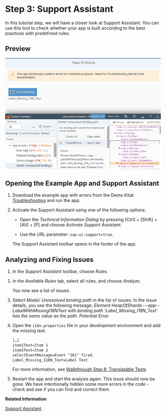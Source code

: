 <!-- loio35f08e10a5d74e058ce9929244d935f0 -->

# Step 3: Support Assistant

In this tutorial step, we will have a closer look at Support Assistant. You can use this tool to check whether your app is built according to the best practices with predefined rules.



<a name="loio35f08e10a5d74e058ce9929244d935f0__section_u2k_c1d_5z"/>

## Preview

![](images/TroubelshootingTutorial_Support_Assistant_f3f8bdb.png)



<a name="loio35f08e10a5d74e058ce9929244d935f0__section_hkm_s4f_vz"/>

## Opening the Example App and Support Assistant

1.  Download the example app with errors from the Demo Kitat [Troubleshooting](https://ui5.sap.com/#/entity/sap.ui.core.tutorial.troubleshooting/sample/sap.ui.core.tutorial.troubleshooting.01) and run the app.

2.  Activate the Support Assistant using one of the following options:

    -   Open the *Technical Information Dialog* by pressing [Ctrl\] + [Shift\] + [Alt\] + [P\]  and choose *Activate Support Assistant*.

    -   Use the URL parameter: `sap-ui-support=true`.


    The Support Assistant toolbar opens in the footer of the app.




<a name="loio35f08e10a5d74e058ce9929244d935f0__section_b2v_bzk_zz"/>

## Analyzing and Fixing Issues

1.  In the *Support Assistant* toolbar, choose *Rules*.

2.  In the *Available Rules* tab, select all rules, and choose *Analyze*.

    You now see a list of issues.

3.  Select *Model: Unresolved binding path* in the list of issues. In the issue details, you see the following message: *Element HeapOfShards---app--LabelWithMissingI18NText with binding path 'Label\_Missing\_I18N\_Text' has the same value as the path. Potential Error.*

4.  Open the `i18n.properties` file in your development environment and add the missing text.

    ```
    […]
    item1Text=Item 1
    item2Text=Item 2
    selectEventMessage=Event "{0}" fired.
    Label_Missing_I18N_Text=Label Text
    
    ```

    For more information, see [Walkthrough Step 8: Translatable Texts](step-8-translatable-texts-df86bfb.md)

5.  Restart the app and start the analysis again. This issue should now be gone. We have intentionally hidden some more errors in the code - check and see if you can find and correct them.


**Related Information**  


[Support Assistant](../04_Essentials/support-assistant-57ccd7d.md "The Support Assistant enables developers to check whether their apps are built according to the SAPUI5 best practices and guidelines.")

